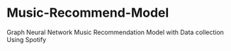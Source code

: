# Music-Recommend-Model
Graph Neural Network Music Recommendation Model with Data collection Using Spotify
